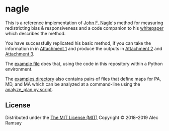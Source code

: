 # nagle

This is a reference implementation of [John F. Nagle](https://www.cmu.edu/physics/people/faculty/nagle.html)'s method for measuring redistricting bias & responsiveness and a code companion to his [whitepaper](http://lipid.phys.cmu.edu/nagle/Technical/2019-04-10%20-%20Measuring%20Redistricting%20Bias%20&%20Responsiveness.pdf) which describes the method.

You have successfully replicated his basic method, if you can take the information in in [Attachment 1](https://github.com/alecramsay/nagle/blob/master/attachments/1%20-%20VPI%20by%20Distrct.txt) and produce the outputs in [Attachment 2](https://github.com/alecramsay/nagle/blob/master/attachments/2%20-%20Inferred%20D%20S(V)%20Points.txt) and [Attachment 3](https://github.com/alecramsay/nagle/blob/master/attachments/3%20-%20Analytics.txt).

The [example file](https://github.com/alecramsay/nagle/blob/master/examples/PA-SCOPA-7S.py) does that, using the code in this repository within a Python environment.

The [examples directory](https://github.com/alecramsay/nagle/tree/master/examples) also contains pairs of files that define maps for PA, MD, and MA which can be analyzed at a command-line using the [analyze_plan.py script](https://github.com/alecramsay/nagle/blob/master/scripts/analyze_plan.py).

## License

Distributed under the [The MIT License (MIT)](https://github.com/alecramsay/nagle/blob/master/LICENSE) Copyright © 2018–2019 Alec Ramsay
